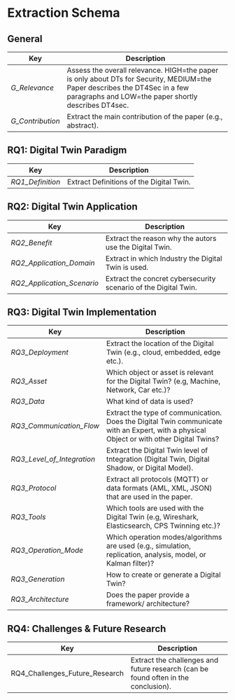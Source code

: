 # Extraction Schema

## General

| **Key**          | **Description**                                                                                                                                                                  |
|------------------|----------------------------------------------------------------------------------------------------------------------------------------------------------------------------------|
| _G_Relevance_    | Assess the overall relevance. HIGH=the paper is only about DTs for Security, MEDIUM=the Paper describes the DT4Sec in a few paragraphs and LOW=the paper shortly describes DT4sec. |
| _G_Contribution_ | Extract the main contribution of the paper (e.g., abstract).                                                                                                                     |

## RQ1: Digital Twin Paradigm

| **Key**          | **Description**                          |
|------------------|------------------------------------------|
| _RQ1_Definition_ | Extract Definitions of the Digital Twin. |

## RQ2: Digital Twin Application

| **Key**                    | **Description**                                                 |
|----------------------------|-----------------------------------------------------------------|
| _RQ2_Benefit_              | Extract the reason why the autors use the Digital Twin.         |
| _RQ2_Application_Domain_   | Extract in which Industry the Digital Twin is used.             |
| _RQ2_Application_Scenario_ | Extract the concret cybersecurity scenario of the Digital Twin. |

## RQ3: Digital Twin Implementation

| **Key**                    | **Description**                                                                                                                          |
|----------------------------|------------------------------------------------------------------------------------------------------------------------------------------|
| _RQ3_Deployment_           | Extract the location of the Digital Twin (e.g., cloud, embedded, edge etc.).                                                             |
| _RQ3_Asset_                | Which object or asset is relevant for the Digital Twin? (e.g, Machine, Network, Car etc.)?                                               |
| _RQ3_Data_                 | What kind of data is used?                                                                                                               |
| _RQ3_Communication_Flow_   | Extract the type of communication. Does the Digital Twin communicate with an Expert, with a physical Object or with other Digital Twins? |
| _RQ3_Level_of_Integration_ | Extract the Digital Twin level of tntegration (Digital Twin, Digital Shadow, or Digital Model).                                          |
| _RQ3_Protocol_             | Extract all protocols (MQTT) or data formats (AML, XML, JSON) that are used in the paper.                                                |
| _RQ3_Tools_                | Which tools are used with the Digital Twin (e.g, Wireshark, Elasticsearch, CPS Twinning etc.)?                                           |
| _RQ3_Operation_Mode_       | Which operation modes/algorithms are used (e.g., simulation, replication, analysis, model, or Kalman filter)?                            |
| _RQ3_Generation_           | How to create or generate a Digital Twin?                                                                                                |
| _RQ3_Architecture_         | Does the paper provide a framework/ architecture?                                                                                        |

## RQ4: Challenges & Future Research

| **Key**                        | **Description**                                                                    |
|--------------------------------|------------------------------------------------------------------------------------|
| RQ4_Challenges_Future_Research | Extract the challenges and future research (can be found often in the conclusion). |



